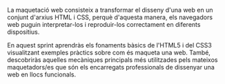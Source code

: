 La maquetació web consisteix a transformar el disseny d'una web en un conjunt d'arxius HTML i CSS, perquè d'aquesta manera,  els navegadors web puguin interpretar-los i reproduir-los correctament en diferents dispositius.

En aquest sprint aprendràs els fonaments bàsics de l'HTML5 i del CSS3 visualitzant exemples pràctics sobre com és maqueta una web. També, descobriràs aquelles mecàniques principals més utilitzades pels mateixos maquetadors/es que són els encarregats professionals de dissenyar una web en llocs funcionals.
